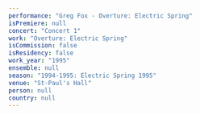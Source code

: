 ```yaml
---
performance: "Greg Fox - Overture: Electric Spring"
isPremiere: null
concert: "Concert 1"
work: "Overture: Electric Spring"
isCommission: false
isResidency: false
work_year: "1995"
ensemble: null
season: "1994-1995: Electric Spring 1995"
venue: "St-Paul's Hall"
person: null
country: null
---
```


